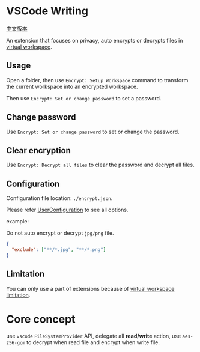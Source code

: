 # VSCode Writing

[中文版本](./README.md)

An extension that focuses on privacy, auto encrypts or decrypts files in [virtual workspace][virtual-workspace].

## Usage

Open a folder, then use `Encrypt: Setup Workspace` command to transform the current workspace into an encrypted workspace.

Then use `Encrypt: Set or change password` to set a password.

## Change password

Use `Encrypt: Set or change password` to set or change the password.

## Clear encryption

Use `Encrypt: Decrypt all files` to clear the password and decrypt all files.

## Configuration

Configuration file location: `./encrypt.json`.

Please refer [UserConfiguration](./src/configuration.ts) to see all options.

example:

Do not auto encrypt or decrypt `jpg/png` file.

```json
{
  "exclude": ["**/*.jpg", "**/*.png"]
}
```

## Limitation

You can only use a part of extensions because of [virtual workspace limitation][virtual-workspace-limitation].

# Core concept

use `vscode` `FileSystemProvider` API, delegate all **read/write** action,
use `aes-256-gcm` to decrypt when read file and encrypt when write file.

[virtual-workspace]: https://code.visualstudio.com/api/extension-guides/virtual-workspaces
[virtual-workspace-limitation]: https://code.visualstudio.com/api/extension-guides/virtual-workspaces#review-that-the-extension-code-is-ready-for-virtual-resources
